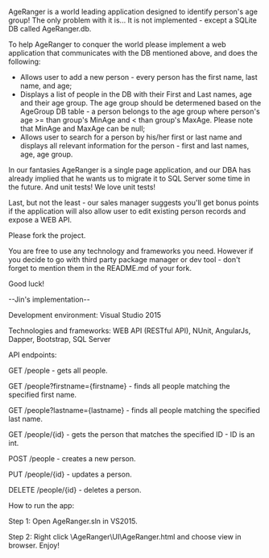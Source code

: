 AgeRanger is a world leading application designed to identify person's age group!
The only problem with it is... It is not implemented - except a SQLite DB called AgeRanger.db.

To help AgeRanger to conquer the world please implement a web application that communicates with the DB mentioned above, and does the following:

 - Allows user to add a new person - every person has the first name, last name, and age;
 - Displays a list of people in the DB with their First and Last names, age and their age group. The age group should be determened based on the AgeGroup DB table - a person belongs to the age group where person's age >= 
 than group's MinAge and < than group's MaxAge. Please note that MinAge and MaxAge can be null;
 - Allows user to search for a person by his/her first or last name and displays all relevant information for the person - first and last names, age, age group.

In our fantasies AgeRanger is a single page application, and our DBA has already implied that he wants us to migrate it to SQL Server some time in the future.
And unit tests! We love unit tests!

Last, but not the least - our sales manager suggests you'll get bonus points if the application will also allow user to edit existing person records and expose a WEB API.

Please fork the project.

You are free to use any technology and frameworks you need. However if you decide to go with third party package manager or dev tool - don't forget to mention them in the README.md of your fork.

Good luck!

--Jin's implementation--

Development environment: Visual Studio 2015

Technologies and frameworks: WEB API (RESTful API), NUnit, AngularJs, Dapper, Bootstrap, SQL Server 

API endpoints:

GET /people - gets all people.

GET /people?firstname={firstname} - finds all people matching the specified first name.

GET /people?lastname={lastname} - finds all people matching the specified last name.

GET /people/{id} - gets the person that matches the specified ID - ID is an int.

POST /people - creates a new person.

PUT /people/{id} - updates a person.

DELETE /people/{id} - deletes a person.

How to run the app:

Step 1: Open AgeRanger.sln in VS2015.

Step 2: Right click \AgeRanger\UI\AgeRanger.html and choose view in browser. Enjoy!

